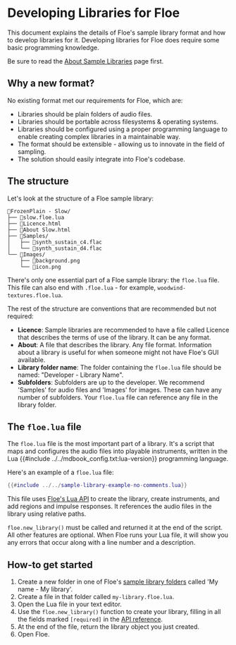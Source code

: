 <!--
SPDX-FileCopyrightText: 2024 Sam Windell
SPDX-License-Identifier: GPL-3.0-or-later
-->

# Developing Libraries for Floe

This document explains the details of Floe's sample library format and how to develop libraries for it. Developing libraries for Floe does require some basic programming knowledge.

Be sure to read the [About Sample Libraries](../about/sample-libraries.md) page first.

## Why a new format?
No existing format met our requirements for Floe, which are:
- Libraries should be plain folders of audio files.
- Libraries should be portable across filesystems & operating systems.
- Libraries should be configured using a proper programming language to enable creating complex libraries in a maintainable way.
- The format should be extensible - allowing us to innovate in the field of sampling.
- The solution should easily integrate into Floe's codebase.

## The structure

Let's look at the structure of a Floe sample library:

```
📂FrozenPlain - Slow/
├── 📄slow.floe.lua
├── 📄Licence.html
├── 📄About Slow.html
├── 📁Samples/
│   ├── 📄synth_sustain_c4.flac
│   └── 📄synth_sustain_d4.flac
└── 📁Images/
    ├── 📄background.png
    └── 📄icon.png
```

There's only one essential part of a Floe sample library: the `floe.lua` file. This file can also end with `.floe.lua` - for example, `woodwind-textures.floe.lua`.

The rest of the structure are conventions that are recommended but not required:
- **Licence**: Sample libraries are recommended to have a file called Licence that describes the terms of use of the library. It can be any format.
- **About**: A file that describes the library. Any file format. Information about a library is useful for when someone might not have Floe's GUI available.
- **Library folder name**: The folder containing the `floe.lua` file should be named: "Developer - Library Name".
- **Subfolders**: Subfolders are up to the developer. We recommend 'Samples' for audio files and 'Images' for images. These can have any number of subfolders. Your `floe.lua` file can reference any file in the library folder.

## The `floe.lua` file

The `floe.lua` file is the most important part of a library. It's a script that maps and configures the audio files into playable instruments, written in the Lua {{#include ../../mdbook_config.txt:lua-version}} programming language.

Here's an example of a `floe.lua` file:
```lua
{{#include ../../sample-library-example-no-comments.lua}}
```

This file uses [Floe's Lua API](library-lua-api.md) to create the library, create instruments, and add regions and impulse responses. It references the audio files in the library using relative paths.

`floe.new_library()` must be called and returned it at the end of the script. All other features are optional. When Floe runs your Lua file, it will show you any errors that occur along with a line number and a description.



## How-to get started

1. Create a new folder in one of Floe's [sample library folders](../about/sample-libraries.md#your-library-folders) called 'My name - My library'.
1. Create a file in that folder called `my-library.floe.lua`.
1. Open the Lua file in your text editor.
1. Use the `floe.new_library()` function to create your library, filling in all the fields marked `[required]` in the [API reference](library-lua-api.md).
1. At the end of the file, return the library object you just created.
1. Open Floe.

